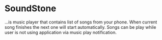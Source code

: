 # SoundStone
...is music player that contains list of songs from your phone.
When current song finishes the next one will start automatically.
Songs can be play while user is not using application via music play notification.
